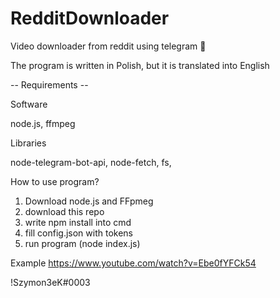 # RedditDownloader
Video downloader from reddit using telegram 💙

The program is written in Polish, but it is translated into English

-- Requirements --

Software

node.js,
ffmpeg

Libraries

node-telegram-bot-api,
node-fetch,
fs,


How to use program?
1. Download node.js and FFpmeg
2. download this repo
3. write npm install into cmd
4. fill config.json with tokens
5. run program (node index.js)


Example
https://www.youtube.com/watch?v=Ebe0fYFCk54

!Szymon3eK#0003
